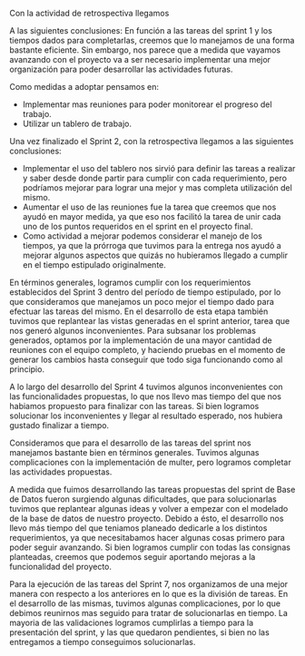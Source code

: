 Con la actividad de retrospectiva llegamos

A las siguientes conclusiones:
En función a las tareas del sprint 1 y los tiempos dados para completarlas, creemos que lo manejamos de una forma bastante eficiente.
Sin embargo, nos parece que a medida que vayamos avanzando con el proyecto va a ser necesario implementar una mejor organización para poder desarrollar las actividades futuras.

Como medidas a adoptar pensamos en:

- Implementar mas reuniones para poder monitorear
  el progreso del trabajo.
- Utilizar un tablero de trabajo.

Una vez finalizado el Sprint 2, con la retrospectiva llegamos a las siguientes conclusiones:

- Implementar el uso del tablero nos sirvió para definir las tareas a realizar y saber desde donde partir para cumplir
  con cada requerimiento, pero podríamos mejorar para lograr una mejor y mas completa utilización del mismo.
- Aumentar el uso de las reuniones fue la tarea que creemos que nos ayudó en mayor medida, ya que eso nos facilitó la
  tarea de unir cada uno de los puntos requeridos en el sprint en el proyecto final.
- Como actividad a mejorar podemos considerar el manejo de los tiempos, ya que la prórroga que tuvimos para la entrega
  nos ayudó a mejorar algunos aspectos que quizás no hubieramos llegado a cumplir en el tiempo estipulado originalmente.

En términos generales, logramos cumplir con los requerimientos establecidos del Sprint 3 dentro del período de tiempo estipulado, por lo que consideramos que manejamos un poco mejor el tiempo dado para efectuar las tareas del mismo.
En el desarrollo de esta etapa también tuvimos que replantear las vistas generadas en el sprint anterior, tarea que nos generó algunos inconvenientes. Para subsanar los problemas generados, optamos por la implementación de una mayor cantidad de reuniones con el equipo completo, y haciendo pruebas en el momento de generar los cambios hasta conseguir que todo siga funcionando como al principio.

A lo largo del desarrollo del Sprint 4 tuvimos algunos inconvenientes con las funcionalidades propuestas, lo que nos llevo mas tiempo del que nos habiamos propuesto para finalizar con las tareas.
Si bien logramos solucionar los inconvenientes y llegar al resultado esperado, nos hubiera gustado finalizar a tiempo.

Consideramos que para el desarrollo de las tareas del sprint nos manejamos bastante bien en términos generales. Tuvimos algunas complicaciones con la implementación de multer, pero logramos completar las actividades propuestas.

A medida que fuimos desarrollando las tareas propuestas del sprint de Base de Datos fueron surgiendo algunas dificultades, que para solucionarlas tuvimos que replantear algunas ideas y volver a empezar con el modelado de la base de datos de nuestro proyecto. Debido a ésto, el desarrollo nos llevo más tiempo del que teniamos planeado dedicarle a los distintos requerimientos, ya que necesitabamos hacer algunas cosas primero para poder seguir avanzando.
Si bien logramos cumplir con todas las consignas planteadas, creemos que podemos seguir aportando mejoras a la funcionalidad del proyecto.

Para la ejecución de las tareas del Sprint 7, nos organizamos de una mejor manera con respecto a los anteriores en lo que es la división de tareas. En el desarrollo de las mismas, tuvimos algunas complicaciones, por lo que debimos reunirnos mas seguido para tratar de solucionarlas en tiempo. La mayoria de las validaciones logramos cumplirlas a tiempo para la presentación del sprint, y las que quedaron pendientes, si bien no las entregamos a tiempo conseguimos solucionarlas. 